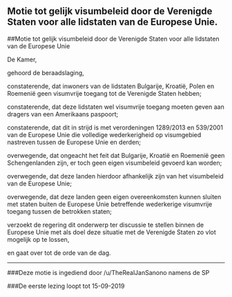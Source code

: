 ## Motie tot gelijk visumbeleid door de Verenigde Staten voor alle lidstaten van de Europese Unie. 
 
##Motie tot gelijk visumbeleid door de Verenigde Staten voor alle lidstaten van de Europese Unie

De Kamer,

gehoord de beraadslaging,

constaterende, dat inwoners van de lidstaten Bulgarije, Kroatië, Polen en Roemenië geen visumvrije toegang tot de Verenigde Staten hebben;

constaterende, dat deze lidstaten wel visumvrije toegang moeten geven aan dragers van een Amerikaans paspoort;

constaterende, dat dit in strijd is met verordeningen 1289/2013 en 539/2001 van de Europese Unie die volledige wederkerigheid op visumgebied nastreven tussen de Europese Unie en derden;

overwegende, dat ongeacht het feit dat Bulgarije, Kroatië en Roemenië geen Schengenlanden zijn, er toch geen eigen visumbeleid gevoerd kan worden;

overwegende, dat deze landen hierdoor afhankelijk zijn van het visumbeleid van de Europese Unie;

overwegende, dat deze landen geen eigen overeenkomsten kunnen sluiten met staten buiten de Europese Unie betreffende wederkerige visumvrije toegang tussen de betrokken staten;

verzoekt de regering dit onderwerp ter discussie te stellen binnen de Europese Unie met als doel deze situatie met de Verenigde Staten zo vlot mogelijk op te lossen,

en gaat over tot de orde van de dag.

--- 

###Deze motie is ingediend door /u/TheRealJanSanono namens de SP

###De eerste lezing loopt tot 15-09-2019